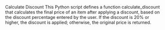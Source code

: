 Calculate Discount
This Python script defines a function calculate_discount that calculates the final price of an item after applying a discount, based on the discount percentage entered by the user. If the discount is 20% or higher, the discount is applied; otherwise, the original price is returned.
